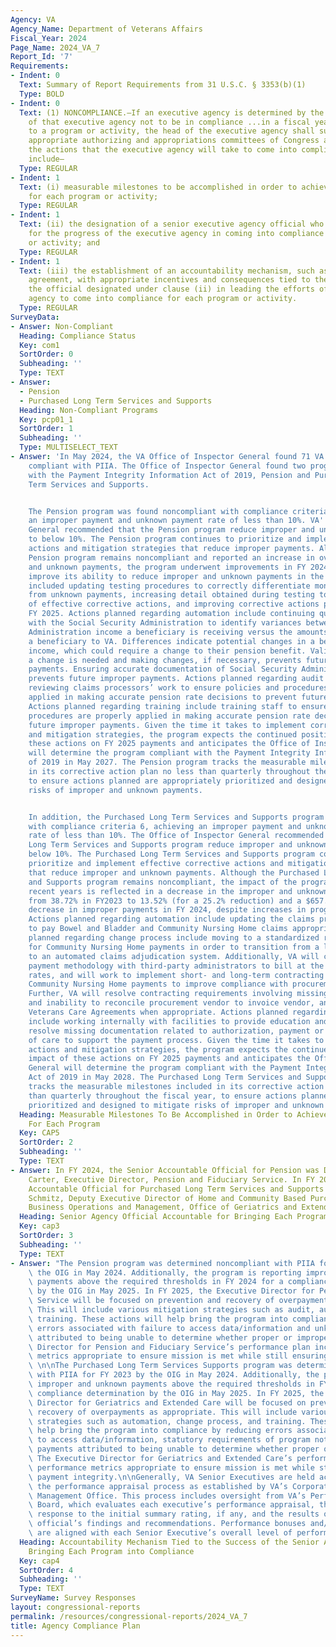 ```yaml
---
Agency: VA
Agency_Name: Department of Veterans Affairs
Fiscal_Year: 2024
Page_Name: 2024_VA_7
Report_Id: '7'
Requirements:
- Indent: 0
  Text: Summary of Report Requirements from 31 U.S.C. § 3353(b)(1)
  Type: BOLD
- Indent: 0
  Text: (1) NONCOMPLIANCE.—If an executive agency is determined by the Inspector General
    of that executive agency not to be in compliance ...in a fiscal year with respect
    to a program or activity, the head of the executive agency shall submit to the
    appropriate authorizing and appropriations committees of Congress a plan describing
    the actions that the executive agency will take to come into compliance. The plan...shall
    include—
  Type: REGULAR
- Indent: 1
  Text: (i) measurable milestones to be accomplished in order to achieve compliance
    for each program or activity;
  Type: REGULAR
- Indent: 1
  Text: (ii) the designation of a senior executive agency official who shall be accountable
    for the progress of the executive agency in coming into compliance for each program
    or activity; and
  Type: REGULAR
- Indent: 1
  Text: (iii) the establishment of an accountability mechanism, such as a performance
    agreement, with appropriate incentives and consequences tied to the success of
    the official designated under clause (ii) in leading the efforts of the executive
    agency to come into compliance for each program or activity.
  Type: REGULAR
SurveyData:
- Answer: Non-Compliant
  Heading: Compliance Status
  Key: com1
  SortOrder: 0
  Subheading: ''
  Type: TEXT
- Answer:
  - Pension
  - Purchased Long Term Services and Supports
  Heading: Non-Compliant Programs
  Key: pcp01_1
  SortOrder: 1
  Subheading: ''
  Type: MULTISELECT_TEXT
- Answer: 'In May 2024, the VA Office of Inspector General found 71 VA programs fully
    compliant with PIIA. The Office of Inspector General found two programs noncompliant
    with the Payment Integrity Information Act of 2019, Pension and Purchased Long
    Term Services and Supports.


    The Pension program was found noncompliant with compliance criteria 6, achieving
    an improper payment and unknown payment rate of less than 10%. VA''s Inspector
    General recommended that the Pension program reduce improper and unknown payments
    to below 10%. The Pension program continues to prioritize and implement corrective
    actions and mitigation strategies that reduce improper payments. Although the
    Pension program remains noncompliant and reported an increase in overall improper
    and unknown payments, the program underwent improvements in FY 2024 that will
    improve its ability to reduce improper and unknown payments in the future. This
    included updating testing procedures to correctly differentiate monetary loss
    from unknown payments, increasing detail obtained during testing to improve development
    of effective corrective actions, and improving corrective actions planned for
    FY 2025. Actions planned regarding automation include continuing quarterly matches
    with the Social Security Administration to identify variances between Social Security
    Administration income a beneficiary is receiving versus the amounts reported by
    a beneficiary to VA. Differences indicate potential changes in a beneficiary’s
    income, which could require a change to their pension benefit. Validating whether
    a change is needed and making changes, if necessary, prevents future improper
    payments. Ensuring accurate documentation of Social Security Administration income
    prevents future improper payments. Actions planned regarding audit include randomly
    reviewing claims processors’ work to ensure policies and procedures are properly
    applied in making accurate pension rate decisions to prevent future improper payments.
    Actions planned regarding training include training staff to ensure policies and
    procedures are properly applied in making accurate pension rate decision to prevent
    future improper payments. Given the time it takes to implement corrective actions
    and mitigation strategies, the program expects the continued positive impact of
    these actions on FY 2025 payments and anticipates the Office of Inspector General
    will determine the program compliant with the Payment Integrity Information Act
    of 2019 in May 2027. The Pension program tracks the measurable milestones included
    in its corrective action plan no less than quarterly throughout the fiscal year,
    to ensure actions planned are appropriately prioritized and designed to mitigate
    risks of improper and unknown payments.


    In addition, the Purchased Long Term Services and Supports program was found noncompliant
    with compliance criteria 6, achieving an improper payment and unknown payment
    rate of less than 10%. The Office of Inspector General recommended that the Purchased
    Long Term Services and Supports program reduce improper and unknown payments to
    below 10%. The Purchased Long Term Services and Supports program continues to
    prioritize and implement effective corrective actions and mitigation strategies
    that reduce improper and unknown payments. Although the Purchased Long Term Services
    and Supports program remains noncompliant, the impact of the program changes in
    recent years is reflected in a decrease in the improper and unknown payment rate
    from 38.72% in FY2023 to 13.52% (for a 25.2% reduction) and a $657.90 million
    decrease in improper payments in FY 2024, despite increases in program spending.
    Actions planned regarding automation include updating the claims processing system
    to pay Bowel and Bladder and Community Nursing Home claims appropriately. Actions
    planned regarding change process include moving to a standardized rate schedule
    for Community Nursing Home payments in order to transition from a legacy system
    to an automated claims adjudication system. Additionally, VA will continue clarifying
    payment methodology with third-party administrators to bill at the correct allowable
    rates, and will work to implement short- and long-term contracting options for
    Community Nursing Home payments to improve compliance with procurement requirements.
    Further, VA will resolve contracting requirements involving missing signatures
    and inability to reconcile procurement vendor to invoice vendor, and will establish
    Veterans Care Agreements when appropriate. Actions planned regarding training
    include working internally with facilities to provide education and training to
    resolve missing documentation related to authorization, payment or Veteran level
    of care to support the payment process. Given the time it takes to implement corrective
    actions and mitigation strategies, the program expects the continued positive
    impact of these actions on FY 2025 payments and anticipates the Office of Inspector
    General will determine the program compliant with the Payment Integrity Information
    Act of 2019 in May 2028. The Purchased Long Term Services and Supports program
    tracks the measurable milestones included in its corrective action plan no less
    than quarterly throughout the fiscal year, to ensure actions planned are appropriately
    prioritized and designed to mitigate risks of improper and unknown payments.'
  Heading: Measurable Milestones To Be Accomplished in Order to Achieve Compliance
    For Each Program
  Key: CAP5
  SortOrder: 2
  Subheading: ''
  Type: TEXT
- Answer: In FY 2024, the Senior Accountable Official for Pension was Dr. Nilijah
    Carter, Executive Director, Pension and Fiduciary Service. In FY 2024, the Senior
    Accountable Official for Purchased Long Term Services and Supports was Cheryl
    Schmitz, Deputy Executive Director of Home and Community Based Purchase Care and
    Business Operations and Management, Office of Geriatrics and Extended Care.
  Heading: Senior Agency Official Accountable for Bringing Each Program into Compliance
  Key: cap3
  SortOrder: 3
  Subheading: ''
  Type: TEXT
- Answer: "The Pension program was determined noncompliant with PIIA for FY 2023 by\
    \ the OIG in May 2024. Additionally, the program is reporting improper and unknown\
    \ payments above the required thresholds in FY 2024 for a compliance determination\
    \ by the OIG in May 2025. In FY 2025, the Executive Director for Pension and Fiduciary\
    \ Service will be focused on prevention and recovery of overpayments as appropriate.\
    \ This will include various mitigation strategies such as audit, automation, and\
    \ training. These actions will help bring the program into compliance by reducing\
    \ errors associated with failure to access data/information and unknown payments\
    \ attributed to being unable to determine whether proper or improper. The Executive\
    \ Director for Pension and Fiduciary Service’s performance plan includes performance\
    \ metrics appropriate to ensure mission is met while still ensuring payment integrity.\
    \ \n\nThe Purchased Long Term Services Supports program was determined noncompliant\
    \ with PIIA for FY 2023 by the OIG in May 2024. Additionally, the program is reporting\
    \ improper and unknown payments above the required thresholds in FY 2024 for a\
    \ compliance determination by the OIG in May 2025. In FY 2025, the Deputy Executive\
    \ Director for Geriatrics and Extended Care will be focused on prevention and\
    \ recovery of overpayments as appropriate. This will include various mitigation\
    \ strategies such as automation, change process, and training. These actions will\
    \ help bring the program into compliance by reducing errors associated with failure\
    \ to access data/information, statutory requirements of program not met, and unknown\
    \ payments attributed to being unable to determine whether proper or improper.\
    \ The Executive Director for Geriatrics and Extended Care’s performance plan includes\
    \ performance metrics appropriate to ensure mission is met while still ensuring\
    \ payment integrity.\n\nGenerally, VA Senior Executives are held accountable via\
    \ the performance appraisal process as established by VA’s Corporate Senior Executive\
    \ Management Office. This process includes oversight from VA’s Performance Review\
    \ Board, which evaluates each executive’s performance appraisal, the executive’s\
    \ response to the initial summary rating, if any, and the results of any higher-level\
    \ official’s findings and recommendations. Performance bonuses and/or salary increases\
    \ are aligned with each Senior Executive’s overall level of performance."
  Heading: Accountability Mechanism Tied to the Success of the Senior Agency Official
    Bringing Each Program into Compliance
  Key: cap4
  SortOrder: 4
  Subheading: ''
  Type: TEXT
SurveyName: Survey Responses
layout: congressional-reports
permalink: /resources/congressional-reports/2024_VA_7
title: Agency Compliance Plan
---
```

